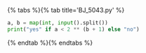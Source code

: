 {% tabs %}{% tab title='BJ_5043.py' %}

```py
a, b = map(int, input().split())
print("yes" if a < 2 ** (b + 1) else "no")
```

{% endtab %}{% endtabs %}
